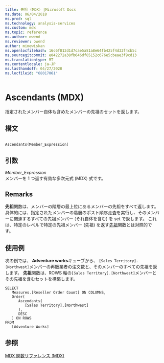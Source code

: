 ```yaml
---
title: 先祖 (MDX) |Microsoft Docs
ms.date: 06/04/2018
ms.prod: sql
ms.technology: analysis-services
ms.custom: mdx
ms.topic: reference
ms.author: owend
ms.reviewer: owend
author: minewiskan
ms.openlocfilehash: 16c6f812d1d7cae5a81a8e64fb425f4d33f4cb5c
ms.sourcegitcommit: e042272a38fb646df05152c676e5cbeae3f9cd13
ms.translationtype: MT
ms.contentlocale: ja-JP
ms.lasthandoff: 04/27/2020
ms.locfileid: "68017061"
---
```

# <a name="ascendants-mdx"></a>Ascendants (MDX)


  指定されたメンバー自体も含めたメンバーの先祖のセットを返します。  
  
## <a name="syntax"></a>構文  
  
```  
  
Ascendants(Member_Expression)  
```  
  
## <a name="arguments"></a>引数  
 *Member_Expression*  
 メンバーを 1 つ返す有効な多次元式 (MDX) 式です。  
  
## <a name="remarks"></a>Remarks  
 **先祖**関数は、メンバーの階層の最上位にあるメンバーの先祖をすべて返します。具体的には、指定されたメンバーの階層のポスト順序走査を実行し、そのメンバーに関連するすべての先祖メンバー (それ自体を含む) を set で返します。 これは、特定のレベルで特定の先祖メンバー (先祖) を返す[先祖](../mdx/ancestor-mdx.md)関数とは対照的です。  
  
## <a name="examples"></a>使用例  
 次の例では、 **Adventure works**キューブから、 `[Sales Territory].[Northwest]`メンバーの再販業者の注文数と、そのメンバーのすべての先祖を返します。 **先祖**関数は、ROWS 軸の`[Sales Territory].[Northwest]`メンバーとその先祖を含むセットを構築します。  
  
```  
SELECT  
   Measures.[Reseller Order Count] ON COLUMNS,  
   Order(  
      Ascendants(  
         [Sales Territory].[Northwest]  
      ),  
      DESC  
   ) ON ROWS  
FROM  
   [Adventure Works]  
```  
  
## <a name="see-also"></a>参照  
 [MDX 関数リファレンス &#40;MDX&#41;](../mdx/mdx-function-reference-mdx.md)  
  
  
